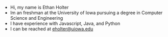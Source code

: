- Hi, my name is Ethan Holter
- Im an freshman at the University of Iowa pursuing a degree in Computer Science and Engineering
- I have experience with Javascript, Java, and Python
- I can be reached at eholter@uiowa.edu
